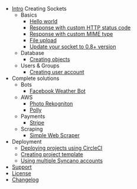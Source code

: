- [Intro](intro)
  Creating Sockets
  - Basics
    - [Hello world](/basics/hello-world)
    - [Response with custom HTTP status code](/basics/custom-http-status-code)
    - [Response with custom MIME type](/basics/custom-mime-type)
    - [File upload](/basics/file-upload)
    - [Update your socket to 0.8+ version](/basics/update)
  - Database
    - [Creating objects](/database/creating-objects)
  - Users & Groups
    - [Creating user account](/users-groups/creating-user-account)
    <!-- - [Creating user group](/users-groups/creating-user-group) -->
    <!-- - [Adding user to the group](/users-groups/adding-user-to-the-group) -->
  <!-- - Authorization and Authentication -->
    <!-- - [Simple authentication](/auth/simple) -->
    <!-- - [Group-based authorization](/auth/simple) -->
- Complete solutions
  - Bots
    - [Facebook Weather Bot](/solutions/weather-bot)
  - AWS
    - [Photo Rekogniton](/solutions/aws-photo-rekognition)
    - [Polly](/solutions/aws-polly)
  - Payments
    - [Stripe](/solutions/stripe-payment)
  - Scraping
    - [Simple Web Scraper](/solutions/simple-web-scraper)
- Deployment
  - [Deploying projects using CircleCI](/deployment/circle-ci)
  - [Creating project template](/deployment/create-project-template)
  - [Using multiple Syncano accounts](/deployment/multiple-accounts)
- [Support](/common/support)
- [License](/common/license)
- [Changelog](/common/changelog)
